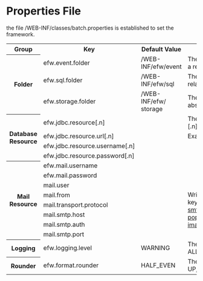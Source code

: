 <H1>Properties File</H1>
the file /WEB-INF/classes/batch.properties is established to set the framework.
<table>
<tr>
	<th>Group</th>
	<th>Key</th>
	<th>Default Value</th>
	<th>Description</th>
</tr>
<tr>
	<th rowspan=3>Folder</th>
	<td>efw.event.folder</td>
	<td>/WEB-INF/efw/event</td>
	<td>The folder for web application events program. It can be set in a relative or absolute path of the web application.</td>
</tr>
<tr>
	<td>efw.sql.folder</td>
	<td>/WEB-INF/efw/sql</td>
	<td>The folder for web application outside sql. It can be set in a relative or absolute path of the web application.</td>
</tr>
<tr>
	<td>efw.storage.folder</td>
	<td>/WEB-INF/efw/<br>storage</td>
	<td>The folder for Web application IO. It can be set in a relative or absolute path of the web application.</td>
</tr>

<tr>
	<th rowspan=4>Database Resource</th>
	<td>efw.jdbc.resource[.n]</td>
	<td></td>
	<td>The default jdbc resource name. You can define multi by add [.n] . Example: jdbc/efw</td>
</tr>
<tr>
	<td>efw.jdbc.resource.url[.n]</td>
	<td></td>
	<td>Example: jdbc:postgresql://127.0.0.1:5432/efwSample</td>
</tr>
<tr>
	<td>efw.jdbc.resource.username[.n]</td>
	<td></td>
	<td></td>
</tr>
<tr>
	<td>efw.jdbc.resource.password[.n]</td>
	<td></td>
	<td></td>
</tr>

<tr>
	<th rowspan=8>Mail Resource</th>
	<td>efw.mail.username</td>
	<td></td>
	<td></td>
</tr>
<tr>
	<td>efw.mail.password</td>
	<td></td>
	<td></td>
</tr>
<tr>
	<td>mail.user</td>
	<td></td>
	<td rowspan=6>Write the JavaMail properties here. If you need other property keys, see the following URLs.<br>
<a href="https://javaee.github.io/javamail/docs/api/com/sun/mail/smtp/package-summary.html">smtp api</a><br>
<a href="https://javaee.github.io/javamail/docs/api/com/sun/mail/pop3/package-summary.html">pop3 api</a><br>
<a href="https://javaee.github.io/javamail/docs/api/com/sun/mail/imap/package-summary.html">imap api</a><br>
</td>
</tr>
<tr>
	<td>mail.from</td>
	<td></td>
</tr>
<tr>
	<td>mail.transport.protocol</td>
	<td></td>
</tr>
<tr>
	<td>mail.smtp.host</td>
	<td></td>
</tr>
<tr>
	<td>mail.smtp.auth</td>
	<td></td>
</tr>
<tr>
	<td>mail.smtp.port</td>
	<td></td>
</tr>

<tr>
	<th>Logging</th>
	<td>efw.logging.level</td>
	<td>WARNING</td>
	<td>The output level of efw log. ALL,FINEST,FINER,FINE,CONFIG,INFO,WARNING,SEVERE,OFF</td>
</tr>
<tr>
	<th>Rounder</th>
	<td>efw.format.rounder</td>
	<td>HALF_EVEN</td>
	<td>The default rounder for format method. UP,DOWN,CEILING,FLOOR,HALF_UP,HALF_DOWN,HALF_EVEN</td>
</tr>


</table>
</DL></DD>
